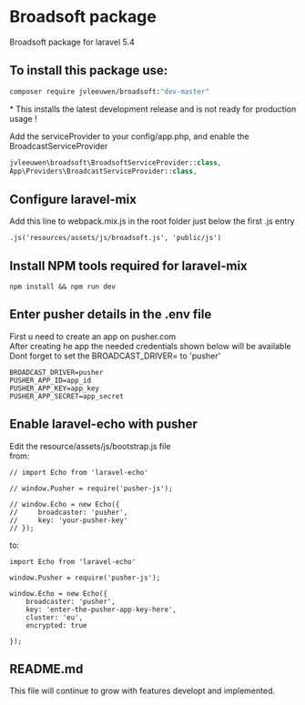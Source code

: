 # Broadsoft package
Broadsoft package for laravel  5.4

## To install this  package use:
```bash
composer require jvleeuwen/broadsoft:"dev-master"
```
\* This installs the latest development release and is not ready for production usage !

Add the serviceProvider to your config/app.php, and enable the BroadcastServiceProvider
```php
jvleeuwen\broadsoft\BroadsoftServiceProvider::class,
App\Providers\BroadcastServiceProvider::class,
```

## Configure laravel-mix
Add this line to webpack.mix.js in the root folder just below the first .js entry
```
.js('resources/assets/js/broadsoft.js', 'public/js')
```
## Install NPM tools required for laravel-mix
```
npm install && npm run dev
```

## Enter pusher details in the .env file
First u need to create an app on pusher.com\
After creating he app the needed credentials shown below will be available\
Dont forget to set the BROADCAST_DRIVER= to 'pusher'

```
BROADCAST_DRIVER=pusher
PUSHER_APP_ID=app_id
PUSHER_APP_KEY=app_key
PUSHER_APP_SECRET=app_secret
```

## Enable laravel-echo with pusher
Edit the resource/assets/js/bootstrap.js file\
from:
```
// import Echo from 'laravel-echo'

// window.Pusher = require('pusher-js');

// window.Echo = new Echo({
//     broadcaster: 'pusher',
//     key: 'your-pusher-key'
// });
```
to:
```
import Echo from 'laravel-echo'

window.Pusher = require('pusher-js');

window.Echo = new Echo({
    broadcaster: 'pusher',
    key: 'enter-the-pusher-app-key-here',
    cluster: 'eu',
    encrypted: true

});
```

## README.md
This file will continue to grow with features developt and implemented.